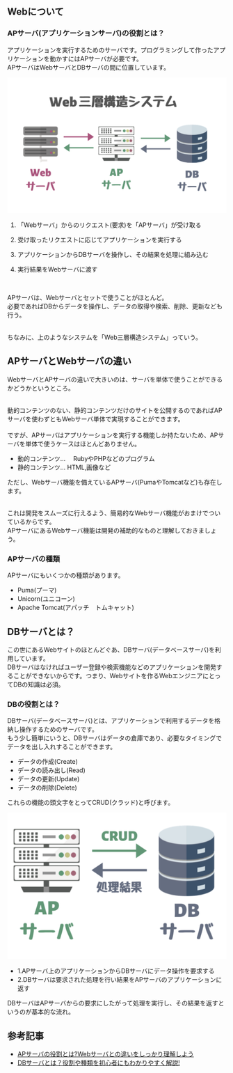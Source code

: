 

## Webについて


### APサーバ(アプリケーションサーバ)の役割とは？

アプリケーションを実行するためのサーバです。プログラミングして作ったアプリケーションを動かすにはAPサーバが必要です。<br>
APサーバはWebサーバとDBサーバの間に位置しています。


![md](../img/APserver.jpg)



1. 「Webサーバ」からのリクエスト(要求)を「APサーバ」が受け取る

2. 受け取ったリクエストに応じてアプリケーションを実行する

3. アプリケーションからDBサーバを操作し、その結果を処理に組み込む

4. 実行結果をWebサーバに渡す

<br>

APサーバは、Webサーバとセットで使うことがほとんど。<br>
必要であればDBからデータを操作し、データの取得や検索、削除、更新なども行う。<br>

<br>
ちなみに、上のようなシステムを「Web三層構造システム」っていう。


<br>

## APサーバとWebサーバの違い


WebサーバとAPサーバの違いで大きいのは、サーバを単体で使うことができるかどうかというところ。<br>

<br>
動的コンテンツのない、静的コンテンツだけのサイトを公開するのであればAPサーバを使わずともWebサーバ単体で実現することができます。<br>

<br>
ですが、APサーバはアプリケーションを実行する機能しか持たないため、APサーバを単体で使うケースはほとんどありません。

<br>


- 動的コンテンツ... 　RubyやPHPなどのプログラム
- 静的コンテンツ...   HTML,画像など

ただし、Webサーバ機能を備えているAPサーバ(PumaやTomcatなど)も存在します。<br>
<br>

これは開発をスムーズに行えるよう、簡易的なWebサーバ機能がおまけでついているからです。<br>
APサーバにあるWebサーバ機能は開発の補助的なものと理解しておきましょう。

### APサーバの種類

APサーバにもいくつかの種類があります。

- Puma(プーマ)
- Unicorn(ユニコーン)
- Apache Tomcat(アパッチ　トムキャット)





## DBサーバとは？


この世にあるWebサイトのほとんどぐあ、DBサーバ(データベースサーバ)を利用しています。<br>
DBサーバはなければユーザー登録や検索機能などのアプリケーションを開発することができないからです。つまり、Webサイトを作るWebエンジニアにとってDBの知識は必須。


### DBの役割とは？

DBサーバ(データベースサーバ)とは、アプリケーションで利用するデータを格納し操作するためのサーバです。<br>
もう少し簡単にいうと、DBサーバはデータの倉庫であり、必要なタイミングでデータを出し入れすることができます。

- データの作成(Create)
- データの読み出し(Read)
- データの更新(Update)
- データの削除(Delete)

これらの機能の頭文字をとってCRUD(クラッド)と呼びます。


![md](../img/crud.jpg)



- 1.APサーバ上のアプリケーションからDBサーバにデータ操作を要求する
- 2.DBサーバは要求された処理を行い結果をAPサーバのアプリケーションに返す

DBサーバはAPサーバからの要求にしたがって処理を実行し、その結果を返すというのが基本的な流れ。









## 参考記事


- <a href="https://kitsune-programming.com/ap-server-summary">APサーバの役割とは?Webサーバとの違いをしっかり理解しよう</a>
- <a href="https://kitsune-programming.com/db-server-summary">DBサーバとは？役割や種類を初心者にもわかりやすく解説!</a>






